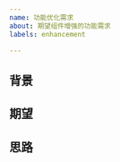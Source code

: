 ```yaml
---
name: 功能优化需求
about: 期望组件增强的功能需求
labels: enhancement

---
```


## 背景
<!-- 请描述你所遇到的问题现状 --> 


## 期望
<!-- 请描述你所希望添加的功能 --> 


## 思路
<!-- 对于你所描述的问题，是否已有解决方案或者思路，如有可提供作为参考，或者提交你的 PR 、截图 --> 